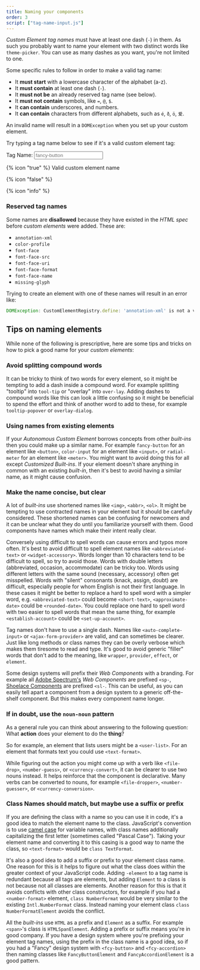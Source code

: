 ```yaml
---
title: Naming your components
order: 3
script: ["tag-name-input.js"]
---
```


_Custom Element tag names_ must have at least one dash (`-`) in them. As such you probably want to name your element
with two distinct words like `theme-picker`. You can use as many dashes as you want, you're not limited to one.

Some specific rules to follow in order to make a valid tag name:

- It **must start** with a lowercase character of the alphabet (a-z).
- It **must contain** at least one dash (`-`).
- It **must not be** an already reserved tag name (see below).
- It **must not contain** symbols, like `=`, `@`, `$`.
- It **can contain** underscores, and numbers.
- It **can contain** characters from different alphabets, such as `é`, `ð`, `ö`, `爱`.

An invalid name will result in a `DOMException` when you set up your custom element.

Try typing a tag name below to see if it's a valid custom element tag:

<label class="interactive-input">
  Tag Name:
  <input type="text" is="tag-name-input" placeholder="fancy-button" autocomplete="off" autocapitalize="off">
  <p class="valid">
    {% icon "true" %}
    <span>Valid custom element name</span>
  </p>
  <p class="error">
    {% icon "false" %}
    <span></span>
  </p>
  <p class="hint">
    {% icon "info" %}
    <span></span>
  </p>
</label>

### Reserved tag names

Some names are **disallowed** because they have existed in the _HTML spec_ before _custom elements_ were added. These
are:

- `annotation-xml`
- `color-profile`
- `font-face`
- `font-face-src`
- `font-face-uri`
- `font-face-format`
- `font-face-name`
- `missing-glyph`

Trying to create an element with one of these names will result in an error like:

```js
DOMException: CustomElementRegistry.define: 'annotation-xml' is not a valid custom element name
```

## Tips on naming elements

While none of the following is prescriptive, here are some tips and tricks on how to pick a good name for your _custom
elements_:

### Avoid splitting compound words

It can be tricky to think of two words for every element, so it might be tempting to add a dash inside a compound word.
For example splitting "tooltip" into `tool-tip` or "overlay" into `over-lay`. Adding dashes to compound words like this
can look a little confusing so it might be beneficial to spend the effort and think of another word to add to these, for
example `tooltip-popover` or `overlay-dialog`.

### Using names from existing elements

If your _Autonomous Custom Element_ borrows concepts from other _built-ins_ then you could make up a similar name. For
example `fancy-button` for an element like `<button>`, `color-input` for an element like `<input>`, or `radial-meter`
for an element like `<meter>`. You might want to avoid doing this for all except _Customized Built-ins_. If your element
doesn't share anything in common with an existing _built-in_, then it's best to avoid having a similar name, as it might
cause confusion.

### Make the name concise, but clear

A lot of _built-ins_ use shortened names like `<img>`, `<abbr>`, `<ol>`. It might be tempting to use contracted names in
your element but it should be carefully considered. These shortened names can be confusing for newcomers and it can be
unclear what they do until you familiarize yourself with them. Good components have names which make their intent really
clear.

Conversely using difficult to spell words can cause errors and typos more often. It's best to avoid difficult to spell
element names like `<abbreviated-text>` or `<widget-accessory>`. Words longer than 10 characters tend to be difficult to
spell, so try to avoid those. Words with double letters (abbreviated, occasion, accommodate) can be tricky too. Words
using different letters with the same sound (necessary, accessory) often get misspelled. Words with "silent" consonants
(knack, assign, doubt) are difficult, especially people for whom English is not their first language. In these cases it
might be better to replace a hard to spell word with a simpler word, e.g. `<abbreviated-text>` could become
`<short-text>`, `<approximate-date>` could be `<rounded-date>`. You could replace one hard to spell word with two easier
to spell words that mean the same thing, for example `<establish-account>` could be `<set-up-account>`.

Tag names don't have to use a single dash. Names like `<auto-complete-input>` or `<ajax-form-provider>` are valid, and
can sometimes be clearer. Just like long methods or class names they can be overly verbose which makes them tiresome to
read and type. It's good to avoid generic "filler" words that don't add to the meaning, like `wrapper`, `provider`,
`effect`, or `element`.

Some design systems will prefix their _Web Components_ with a branding. For example all [Adobe Spectrum's][spectrum]
_Web Components_ are prefixed `<sp-`, [Shoelace Components][shoelace] are prefixed `<sl-`. This can be useful, as you
can easily tell apart a component from a design system to a generic off-the-shelf component. But this makes every
component name longer.

### If in doubt, use the `noun-noun` pattern

As a general rule you can think about answering to the following question: What **action** does your element to do the
**thing**?

So for example, an element that lists users might be a `<user-list>`. For an element that formats text you could use
`<text-format>`.

While figuring out the action you might come up with a verb like `<file-drop>`, `<number-guess>`, or
`<currency-convert>`, it can be clearer to use two nouns instead. It helps reinforce that the component is declarative.
Many verbs can be converted to nouns, for example `<file-dropper>`, `<number-guesser>`, or `<currency-conversion>`.

### Class Names should match, but maybe use a suffix or prefix

If you are defining the class with a name so you can use it in code, it's a good idea to match the element name to the
class. JavaScript's convention is to use [camel case][camelcase] for variable names, with class names additionally
capitalizing the first letter (sometimes called "Pascal Case"). Taking your element name and converting it to this
casing is a good way to name the class, so `<text-format>` would be `class TextFormat`.

It's also a good idea to add a suffix or prefix to your element class name. One reason for this is it helps to figure
out what the class does within the greater context of your JavaScript code. Adding `-element` to a tag name is redundant
because all tags are elements, but adding `Element` to a class is not because not all classes are elements. Another
reason for this is that it avoids conflicts with other class constructors, for example if you had a `<number-format>`
element, `class NumberFormat` would be very similar to the existing `Intl.NumberFormat` class. Instead naming your
element class `class NumberFormatElement` avoids the conflict.

All the _built-ins_ use `HTML` as a prefix and `Element` as a suffix. For example `<span>`'s class is `HTMLSpanElement`.
Adding a prefix or suffix means you're in good company. If you have a design system where you're prefixing your element
tag names, using the prefix in the class name is a good idea, so if you had a "Fancy" design system with `<fcy-button>`
and `<fcy-accordion>` then naming classes like `FancyButtonElement` and `FancyAccordionElement` is a good pattern.

[spectrum]: https://opensource.adobe.com/spectrum-web-components/
[shoelace]: https://shoelace.style/
[camelcase]: https://en.wikipedia.org/wiki/Camel_case

